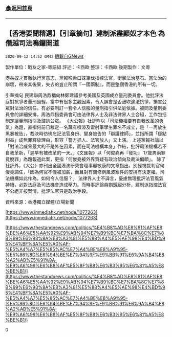 ###  [:house:返回首頁](https://github.com/ourhimalayas/txt)
---

## 【香港要聞精選】【引章摘句】建制派盡顯奴才本色 為僭越司法鳴鑼開道
`2020-09-12 14:52 GM42` [轉載自GNews](https://gnews.org/zh-hant/350907/)

製作單位：戰友之家-粵語組
評述：卡西歐
整理：卡西歐
後期製作：文粵

港共奴才貫徹執行黨意志，黨報喉舌口誅筆伐指控法官，衝擊法治基石。當法治的崩壞，帶來其後果，失去的豈止所謂『一國兩制』，而是整個香港的所有一切。



引章摘句
 民建聯周浩鼎稱向林鄭建議參考美國及英國成立量刑委員會。他批評法庭對抗爭者量刑過輕，當中有很多主觀因素，令人誤會是否鼓吹違法抗爭，損害公眾對法治的信任。有必要制訂一套令人信服的量刑指引供法庭依據。被問及量刑委員會的詳細安排，周浩鼎指委員會可由法律界人士及非法律界人士合組，工作包括制定讓量刑指引及諮詢公眾。
 《大公報》社評昨以「司法機權要有自我改革的勇氣」為題，直指何前日裁定一名藏有噴漆及雷射筆學生罪名不成立，是「一再放生黑暴被告」，裁決時彷彿忘記法官身份、變身被告的「辯護律師」，並指所謂「疑點利益」成無罪釋放理由，形容「警方抓人、法官放人」又上演。
 上述黨報社論以「對法治威脅最大的不是外在因素，而在司法機構本身」作結，批評司法機構若不自我革新，「遲早有被改革的一天。」《文匯報》以「何俊堯再『發功』 17歲男兩罪竟脫罪」為題報道此案，更指「何俊堯被外界質疑有政治傾向及裁決偏頗」。
 除了社評外，《大公》亦刊出全國港澳研究會理事顧敏康的文章指出，別輕視裁判官何俊堯調任，「因為何官不僅被加薪，而且對有關修例風波案件的安排有決定權。司法機構如此作為，如何令人信服？」
 法律界人士不諱言，憂慮無理批評法官風氣持續，必對法庭及司法機會造成壓力。而時事評論員劉銳紹分析，建制派指控法官不公絕非按案情，批評法官只是政治手段。



資料來源：香港獨立媒體/立場新聞

[https://www.inmediahk.net/node/1077263](https://www.inmediahk.net/node/1077263)

[https://www.thestandnews.com/politics/%E4%B8%AD%E8%81%AF%E8%BE%A6%E5%AA%92%E9%AB%94%E7%B9%BC%E7%BA%8C%E7%8B%99%E6%93%8A%E8%A3%81%E5%88%A4%E5%AE%98%E4%BD%95%E4%BF%8A%E5%A0%AF-%E5%A4%A7%E5%85%AC%E7%A4%BE%E8%A9%95-%E5%86%8D%E6%94%BE%E7%94%9F%E9%BB%91%E6%9A%B4%E8%A2%AB%E5%91%8A-%E9%A6%99%E6%B8%AF%E5%8F%B8%E6%B3%95%E6%81%A5%E8%BE%B1/](https://www.thestandnews.com/politics/%E4%B8%AD%E8%81%AF%E8%BE%A6%E5%AA%92%E9%AB%94%E7%B9%BC%E7%BA%8C%E7%8B%99%E6%93%8A%E8%A3%81%E5%88%A4%E5%AE%98%E4%BD%95%E4%BF%8A%E5%A0%AF-%E5%A4%A7%E5%85%AC%E7%A4%BE%E8%A9%95-%E5%86%8D%E6%94%BE%E7%94%9F%E9%BB%91%E6%9A%B4%E8%A2%AB%E5%91%8A-%E9%A6%99%E6%B8%AF%E5%8F%B8%E6%B3%95%E6%81%A5%E8%BE%B1/)

0
